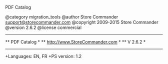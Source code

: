PDF Catalog

@category migration_tools
@author Store Commander <support@storecommander.com>
@copyright 2009-2015 Store Commander
@version 2.6.2
@license commercial

 **************************************
 **           PDF Catalog             *
 **   http://www.StoreCommander.com   *
 **            V 2.6.2                *
 **************************************

+Languages: EN, FR
+PS version: 1.2
